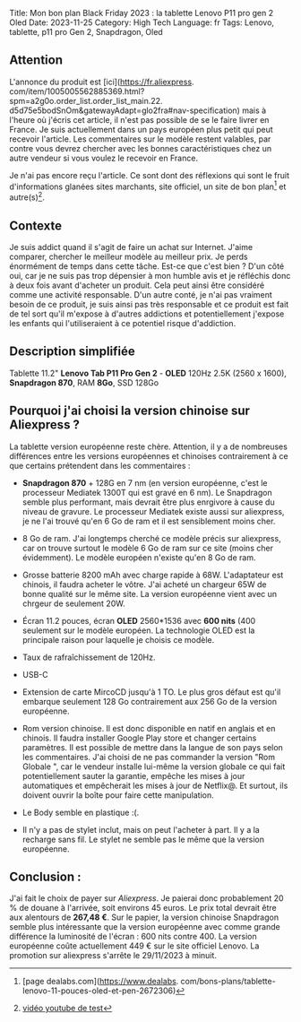 Title: Mon bon plan Black Friday 2023 : la tablette Lenovo P11 pro gen 2 Oled
Date: 2023-11-25
Category: High Tech
Language: fr
Tags: Lenovo, tablette, p11 pro Gen 2, Snapdragon, Oled

## Attention
L'annonce du produit est [ici](https://fr.aliexpress.
com/item/1005005562885369.html?spm=a2g0o.order_list.order_list_main.22.
d5d75e5bodSnOm&gatewayAdapt=glo2fra#nav-specification) mais à l'heure où 
j'écris cet article, il n'est pas possible de se le faire livrer en France. 
Je suis actuellement dans un pays européen plus petit qui peut recevoir 
l'article. Les commentaires sur le modèle restent valables, par contre vous 
devrez chercher avec les bonnes caractéristiques chez un autre vendeur si 
vous voulez le recevoir en France.

Je n'ai pas encore reçu l'article. Ce sont dont des réflexions qui sont le 
fruit d'informations glanées sites marchants, site 
officiel, un site de bon plan[^1] et autre(s)[^2].

## Contexte
Je suis addict quand il s'agit de faire un achat sur Internet. J'aime 
comparer, chercher le meilleur modèle au meilleur prix. Je perds énormément 
de temps dans cette tâche. Est-ce que c'est bien ? D'un côté oui, car je ne 
suis pas trop dépensier à mon humble avis et je réfléchis donc à deux fois 
avant d'acheter un produit. Cela peut ainsi être considéré comme une 
activité responsable. D'un autre conté, je n'ai pas vraiment besoin de ce 
produit, je suis ainsi pas très responsable et ce produit est fait de tel 
sort qu'il m'expose à d'autres addictions et potentiellement j'expose les 
enfants qui l'utiliseraient à ce potentiel risque d'addiction.

## Description simplifiée
Tablette 11.2" **Lenovo Tab P11 Pro Gen 2** - **OLED** 120Hz 2.5K (2560 x 
1600), 
**Snapdragon 870**, RAM **8Go**, SSD 128Go

## Pourquoi j'ai choisi la version chinoise sur Aliexpress ?
La tablette version européenne reste chère. Attention, il y a de nombreuses 
différences entre les versions européennes et chinoises contrairement à ce 
que certains prétendent dans les commentaires :

- **Snapdragon 870** + 128G en 7 nm (en version européenne, c'est le 
  processeur 
Mediatek 1300T qui est gravé en 6 nm). Le Snapdragon semble plus performant, 
mais devrait être plus enrgivore à cause du niveau de gravure. Le 
processeur Mediatek existe aussi sur aliexpress, je ne l'ai trouvé qu'en 6 
Go de ram et il est sensiblement moins cher.

- 8 Go de ram. J'ai longtemps cherché ce modèle précis sur aliexpress, car on 
trouve surtout le modèle 6 Go de ram sur ce site (moins cher évidemment). 
Le modèle européen n'existe qu'en 8 Go de ram.

- Grosse batterie 8200 mAh avec charge rapide à 68W. L'adaptateur est chinois,
il faudra acheter le vôtre. J'ai acheté un chargeur 65W de bonne qualité 
sur le même site. La version européenne vient avec un chrgeur de seulement 20W.

- Écran 11.2 pouces, écran **OLED** 2560*1536 avec **600 nits** (400 seulement 
  sur le modèle européen. La technologie OLED est la principale raison pour 
laquelle je choisis ce modèle.

- Taux de rafraîchissement de 120Hz.

- USB-C

- Extension de carte MircoCD jusqu'à 1 TO. Le plus gros défaut est qu'il 
  embarque seulement 128 Go contrairement aux 256 Go de la version européenne.

- Rom version chinoise. Il est donc disponible en natif en anglais et en 
  chinois. Il faudra installer Google Play store et changer certains 
  paramètres. Il est possible de mettre dans la langue de son pays selon 
  les commentaires. J'ai choisi de ne pas commander la version "Rom Globale 
  ", car le vendeur installe lui-même la version globale ce qui fait 
  potentiellement sauter la garantie, empêche les mises à jour automatiques 
  et empêcherait les mises à jour de Netflix@. Et surtout, ils doivent ouvrir la boîte pour faire cette manipulation.

- Le Body semble en plastique :(.

- Il n'y a pas de stylet inclut, mais on peut l'acheter à part. Il y a 
  la recharge sans fil. Le stylet ne semble pas le même que la version 
  européenne.

## Conclusion :
J'ai fait le choix de payer sur *Aliexpress*. Je paierai donc probablement 20 
% de douane à l'arrivée, soit environs 45 euros. Le prix total devrait être 
aux alentours de **267,48 €**. Sur le papier, la version chinoise Snapdragon 
semble plus intéressante que la version européenne avec comme grande 
différence la luminosité de l'écran : 600 nits contre 400. La version 
européenne coûte actuellement 449 € sur le site officiel Lenovo. La 
promotion sur aliexpress s'arrête le 29/11/2023 à minuit.

[^1]: [page dealabs.com](https://www.dealabs.
com/bons-plans/tablette-lenovo-11-pouces-oled-et-pen-2672306)
[^2]: [vidéo youtube de test](https://www.youtube.com/watch?v=dPr53T5LDLg)